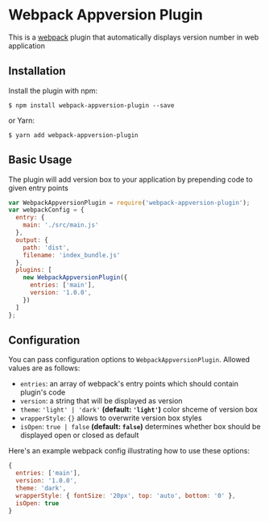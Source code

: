 Webpack Appversion Plugin
===================

This is a [webpack](http://webpack.github.io/) plugin that automatically displays version number in web application

Installation
------------
Install the plugin with npm:
```shell
$ npm install webpack-appversion-plugin --save
```

or Yarn:
```shell
$ yarn add webpack-appversion-plugin
```

Basic Usage
-----------
The plugin will add version box to your application by prepending code to given entry points

```javascript
var WebpackAppversionPlugin = require('webpack-appversion-plugin');
var webpackConfig = {
  entry: {
    main: './src/main.js'
  },
  output: {
    path: 'dist',
    filename: 'index_bundle.js'
  },
  plugins: [
    new WebpackAppversionPlugin({
      entries: ['main'],
      version: '1.0.0',
    })
  ]
};
```

Configuration
-------------
You can pass configuration options to `WebpackAppversionPlugin`.
Allowed values are as follows:

- `entries`: an array of webpack's entry points which should contain plugin's code
- `version`: a string that will be displayed as version
- `theme`: `'light' | 'dark'` **(default: `'light'`)** color shceme of version box
- `wrapperStyle`: `{}` allows to overwrite version box styles
- `isOpen`: `true | false` **(default: `false`)** determines whether box should be displayed open or closed as default


Here's an example webpack config illustrating how to use these options:
```javascript
{
  entries: ['main'],
  version: '1.0.0',
  theme: 'dark',
  wrapperStyle: { fontSize: '20px', top: 'auto', bottom: '0' },
  isOpen: true
}
```